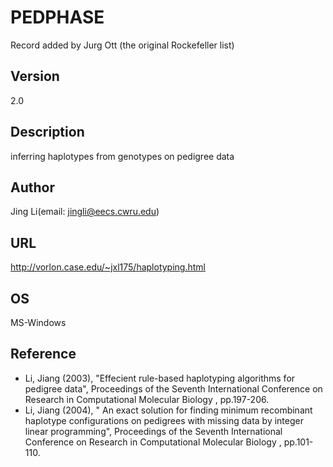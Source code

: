 # PEDPHASE
Record added by Jurg Ott (the original Rockefeller list)

## Version
2.0

## Description
inferring haplotypes from genotypes on pedigree data

## Author
Jing Li(email: jingli@eecs.cwru.edu)

## URL
http://vorlon.case.edu/~jxl175/haplotyping.html

## OS
MS-Windows

## Reference
* Li, Jiang (2003), "Effecient rule-based haplotyping algorithms for pedigree data", Proceedings of the Seventh International Conference on Research in Computational Molecular Biology , pp.197-206.
* Li, Jiang (2004), " An exact solution for finding minimum recombinant haplotype configurations on pedigrees with missing data by integer linear programming", Proceedings of the Seventh International Conference on Research in Computational Molecular Biology , pp.101-110.